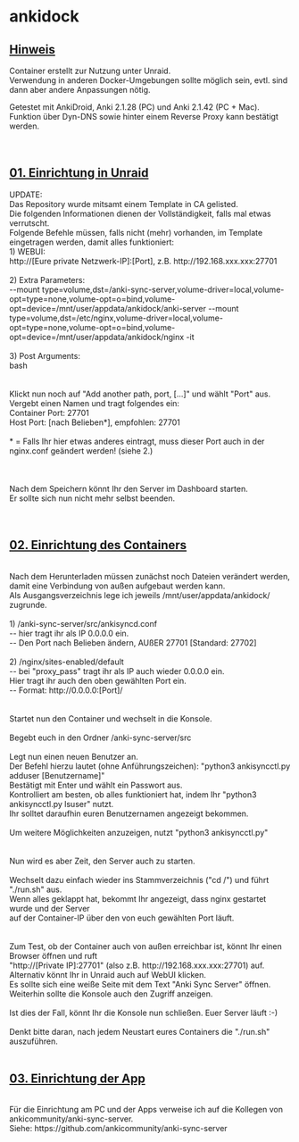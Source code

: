 # ankidock
<h2><u>Hinweis</u></h2>

Container erstellt zur Nutzung unter Unraid. </br>
Verwendung in anderen Docker-Umgebungen sollte möglich sein, evtl. sind dann aber andere Anpassungen nötig.</br>

Getestet mit AnkiDroid, Anki 2.1.28 (PC) und Anki 2.1.42 (PC + Mac).</br>
Funktion über Dyn-DNS sowie hinter einem Reverse Proxy kann bestätigt werden.</br>
</br>
</hl>
</br>
<h2><u>01. Einrichtung in Unraid</u></h2>
UPDATE:</br>
Das Repository wurde mitsamt einem Template in CA gelisted. </br>
Die folgenden Informationen dienen der Vollständigkeit, falls mal etwas verrutscht.
</br>
Folgende Befehle müssen, falls nicht (mehr) vorhanden, im Template eingetragen werden, damit alles funktioniert:
</br>
1) WEBUI:   </br>
http://[Eure private Netzwerk-IP]:[Port], z.B. http://192.168.xxx.xxx:27701</br>
</br>
2) Extra Parameters:    </br>
--mount type=volume,dst=/anki-sync-server,volume-driver=local,volume-opt=type=none,volume-opt=o=bind,volume-opt=device=/mnt/user/appdata/ankidock/anki-server --mount type=volume,dst=/etc/nginx,volume-driver=local,volume-opt=type=none,volume-opt=o=bind,volume-opt=device=/mnt/user/appdata/ankidock/nginx -it </br>
</br>
3) Post Arguments:</br>
bash</br>
</br>
</br>
Klickt nun noch auf "Add another path, port, [...]" und wählt "Port" aus.</br>
Vergebt einen Namen und tragt folgendes ein:</br>
Container Port:   27701</br>
Host Port:        [nach Belieben*], empfohlen: 27701</br>
</br>
* = Falls Ihr hier etwas anderes eintragt, muss dieser Port auch in der nginx.conf geändert werden! (siehe 2.) </br>
</br>
</br>
</br>
Nach dem Speichern könnt Ihr den Server im Dashboard starten.</br>
Er sollte sich nun nicht mehr selbst beenden.</br>
</br>
</hl>
</br>
<h2><u>02. Einrichtung des Containers</h2></u>
</br>
Nach dem Herunterladen müssen zunächst noch Dateien verändert werden, damit eine Verbindung von außen aufgebaut werden kann. </br>
Als Ausgangsverzeichnis lege ich jeweils /mnt/user/appdata/ankidock/ zugrunde.</br>
</br>
1) /anki-sync-server/src/ankisyncd.conf </br>
 -- hier tragt ihr als IP 0.0.0.0 ein. </br>
 -- Den Port nach Belieben ändern, AUßER 27701 [Standard: 27702]</br>
</br>
2) /nginx/sites-enabled/default </br>
 -- bei "proxy_pass" tragt ihr als IP auch wieder 0.0.0.0 ein. </br>
    Hier tragt ihr auch den oben gewählten Port ein. </br>
 -- Format: http://0.0.0.0:[Port]/</br>
</br>
</br>
Startet nun den Container und wechselt in die Konsole.</br>
</br>
Begebt euch in den Ordner /anki-sync-server/src</br>
</br>
Legt nun einen neuen Benutzer an. </br>
Der Befehl hierzu lautet (ohne Anführungszeichen): "python3 ankisyncctl.py adduser [Benutzername]" </br>
Bestätigt mit Enter und wählt ein Passwort aus. </br>
Kontrolliert am besten, ob alles funktioniert hat, indem Ihr "python3 ankisyncctl.py lsuser" nutzt.</br>
Ihr solltet daraufhin euren Benutzernamen angezeigt bekommen.</br>
</br>
Um weitere Möglichkeiten anzuzeigen, nutzt "python3 ankisyncctl.py"</br>
</br>
</br>
Nun wird es aber Zeit, den Server auch zu starten. </br>
</br>
Wechselt dazu einfach wieder ins Stammverzeichnis ("cd /") und führt "./run.sh" aus. </br>
Wenn alles geklappt hat, bekommt Ihr angezeigt, dass nginx gestartet wurde und der Server </br>
auf der Container-IP über den von euch gewählten Port läuft. </br>
</br>
</br>
Zum Test, ob der Container auch von außen erreichbar ist, könnt Ihr einen Browser öffnen und ruft </br>
"http://[Private IP]:27701" (also z.B. http://192.168.xxx.xxx:27701) auf. </br>
Alternativ könnt Ihr in Unraid auch auf WebUI klicken.</br>
Es sollte sich eine weiße Seite mit dem Text "Anki Sync Server" öffnen. Weiterhin sollte die Konsole auch den Zugriff anzeigen.</br>
</br>
Ist dies der Fall, könnt Ihr die Konsole nun schließen. Euer Server läuft :-)</br>
</br>
Denkt bitte daran, nach jedem Neustart eures Containers die "./run.sh" auszuführen.
</br>
</br>
<h2><u>03. Einrichtung der App</h2></u>
</br>
Für die Einrichtung am PC und der Apps verweise ich auf die Kollegen von ankicommunity/anki-sync-server.</br>
Siehe: https://github.com/ankicommunity/anki-sync-server
